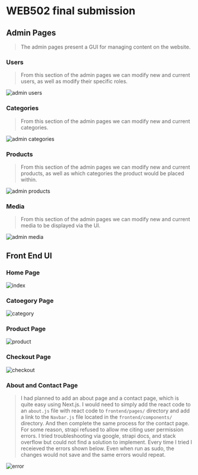 # WEB502 final submission

## Admin Pages

> The admin pages present a GUI for managing content on the website. 

### Users

> From this section of the admin pages we can modify new and current users, as well as modify their specific roles.

![admin users](assets/adminUsers.png)

### Categories

> From this section of the admin pages we can modify new and current categories.

![admin categories](assets/adminCategories.png)

### Products

> From this section of the admin pages we can modify new and current products, as well as which categories the product would be placed within.


![admin products](assets/adminProducts.png)

### Media

> From this section of the admin pages we can modify new and current media to be displayed via the UI.


![admin media](assets/adminMedia.png)

## Front End UI

### Home Page

![index](assets/home.png)

### Catoegory Page

![category](assets/category.png)

### Product Page

![product](assets/product.png)

### Checkout Page

![checkout](assets/checkout.png)

### About and Contact Page

> I had planned to add an about page and a contact page, which is quite easy using Next.js. I would need to simply add the react code to an ```about.js``` file with react code to ```frontend/pages/``` directory and add a link to the ```Navbar.js``` file located in the ```frontend/components/``` directory. And then complete the same process for the contact page. For some reason, strapi refused to allow me citing user permission errors. I tried troubleshooting via google, strapi docs, and stack overflow but could not find a solution to implement. Every time I tried I receieved the errors shown below. Even when run as sudo, the changes would not save and the same errors would repeat.

![error](assets/error.png)